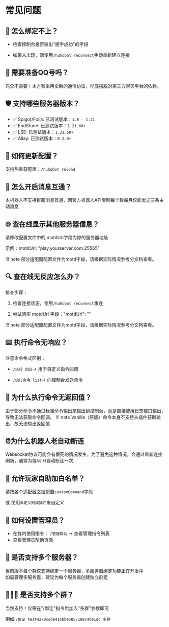 #  常见问题

## 📡 怎么绑定不上？
- 检查控制台是否输出"握手成功"的字段

- 如果未出现，请使用`/huhobot reconnect`手动重新建立连接

## 🤔 需要准备QQ号吗？
完全不需要！本方案采用全新的通信协议，彻底摆脱对第三方聊天平台的依赖。

## 🛡️ 支持哪些服务器版本？
- ✅ Spigot/Folia: 已测试版本：`1.8 - 1.21`
- ✅ EndStone: 已测试版本：`1.21.60+`
- ✅ LSE: 已测试版本：`1.21.50+`
- ✅ Allay: 已测试版本：`0.2.0+`

## 🔧 如何更新配置？
支持热重载配置：`/huhobot reload`

## 🤖 怎么开启消息互通？
本机器人不支持群服消息互通，因官方机器人API限制每个群每月仅能发送三条主动消息

## 🌐 查在线显示其他服务器信息？
请修改配置文件中的 motdUrl字段为你的服务器地址  

示例：motdUrl: "play.yourserver.com:25565"

!!! note
    部分适配器配置文件为motd字段，请根据实际情况参考分文档查看。


## 🔍 查在线无反应怎么办？
排查步骤：  

1. 检查连接状态，使用`/huhobot reconnect`重连

2. 尝试清空 motdUrl 字段："motdUrl": ""

!!! note
    部分适配器配置文件为motd字段，请根据实际情况参考分文档查看。



## ⌨️ 执行命令无响应？
注意命令格式区别：  

- `/执行 加白`→ 用于自定义指令回调

- `/执行命令 list`→ 向控制台发送命令

## 📝 为什么执行命令无返回值？
由于部分命令不通过标准命令输出来输出到控制台，而是直接使用日志接口输出，导致无法获取命令回调。
!!! note
    Vanilla（原版）命令本身不支持从插件获取输出，故无法输出返回值

## ⏰为什么机器人老自动断连
Websocket协议可能会有假死的情况发生，为了避免这种情况，会通过重新连接刷新，通常为每`6小时`自动断连一次.

## 👥 允许玩家自助加白名单？
请按各个[适配器文档](../Adapter/index.md)配置`customCommand`字段

或 使用`自定义附属插件`来自定义



## 👮 如何设置管理员？
- 在群内使用指令：  `/管理帮助` → 查看管理指令列表
- 查看[管理员帮助页面](../AdminHelp/index.md)



## 🏰 是否支持多个服务器？
当前版本每个群仅支持绑定一个服务器，多服务器绑定功能正在开发中  
如需管理多服务器，建议为每个服务器创建独立群组

## 👩‍👧‍👦 是否支持多个群？
当然支持！仅需在"/绑定"指令后加入"多群"参数即可

例如:`/绑定 test4270code414bbe5057198c4d91dc 多群`
